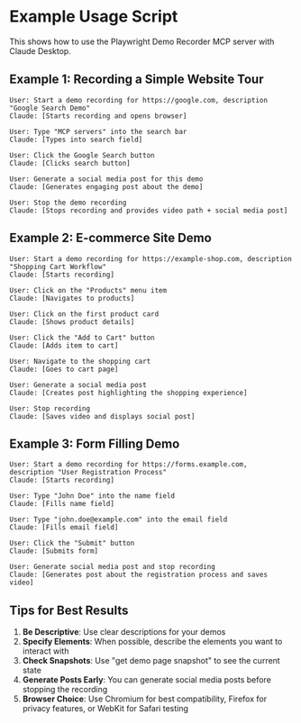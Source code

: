 # Example Usage Script

This shows how to use the Playwright Demo Recorder MCP server with Claude Desktop.

## Example 1: Recording a Simple Website Tour

```
User: Start a demo recording for https://google.com, description "Google Search Demo"
Claude: [Starts recording and opens browser]

User: Type "MCP servers" into the search bar
Claude: [Types into search field]

User: Click the Google Search button
Claude: [Clicks search button]

User: Generate a social media post for this demo
Claude: [Generates engaging post about the demo]

User: Stop the demo recording
Claude: [Stops recording and provides video path + social media post]
```

## Example 2: E-commerce Site Demo

```
User: Start a demo recording for https://example-shop.com, description "Shopping Cart Workflow"
Claude: [Starts recording]

User: Click on the "Products" menu item
Claude: [Navigates to products]

User: Click on the first product card
Claude: [Shows product details]

User: Click the "Add to Cart" button
Claude: [Adds item to cart]

User: Navigate to the shopping cart
Claude: [Goes to cart page]

User: Generate a social media post
Claude: [Creates post highlighting the shopping experience]

User: Stop recording
Claude: [Saves video and displays social post]
```

## Example 3: Form Filling Demo

```
User: Start a demo recording for https://forms.example.com, description "User Registration Process"
Claude: [Starts recording]

User: Type "John Doe" into the name field
Claude: [Fills name field]

User: Type "john.doe@example.com" into the email field  
Claude: [Fills email field]

User: Click the "Submit" button
Claude: [Submits form]

User: Generate social media post and stop recording
Claude: [Generates post about the registration process and saves video]
```

## Tips for Best Results

1. **Be Descriptive**: Use clear descriptions for your demos
2. **Specify Elements**: When possible, describe the elements you want to interact with
3. **Check Snapshots**: Use "get demo page snapshot" to see the current state
4. **Generate Posts Early**: You can generate social media posts before stopping the recording
5. **Browser Choice**: Use Chromium for best compatibility, Firefox for privacy features, or WebKit for Safari testing